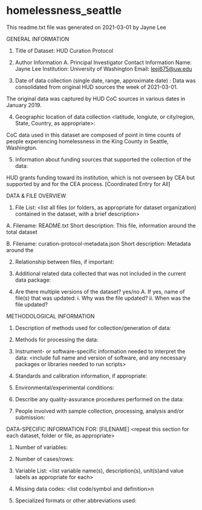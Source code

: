 # homelessness_seattle
This readme.txt file was generated on 2021-03-01 by Jayne Lee


GENERAL INFORMATION

1. Title of Dataset: 
HUD Curation Protocol

2. Author Information
	A. Principal Investigator Contact Information
		Name: Jayne Lee
		Institution: University of Washington 
		Email: leej675@uw.edu


3. Date of data collection (single date, range, approximate date) <suggested format YYYY-MM-DD>:
   Data was consolidated from original HUD sources the week of 2021-03-01.

The original data was captured by HUD CoC sources in various dates in January 2019.

4. Geographic location of data collection <latitude, longiute, or city/region, State, Country, as appropriate>: 
    
CoC data used in this dataset are composed of point in time counts of people experiencing homelessness in the King County in Seattle, Washington.


5. Information about funding sources that supported the collection of the data: 

HUD grants funding toward its institution, which is not overseen by CEA but supported by and for the CEA process. [Coordinated Entry for All]


DATA & FILE OVERVIEW

1. File List: 
<list all files (or folders, as appropriate for dataset organization) contained in the dataset, with a brief description>

A. Filename: README.txt
Short description: This file, information around the total dataset

B. Filename: curation-protocol-metadata.json
Short description: Metadata around the 

2. Relationship between files, if important: 

3. Additional related data collected that was not included in the current data package: 

4. Are there multiple versions of the dataset? yes/no
	A. If yes, name of file(s) that was updated: 
		i. Why was the file updated? 
		ii. When was the file updated? 


METHODOLOGICAL INFORMATION

1. Description of methods used for collection/generation of data: 
<Include links or references to publications or other documentation containing experimental design or protocols used in data collection>

2. Methods for processing the data: 
<describe how the submitted data were generated from the raw or collected data>

3. Instrument- or software-specific information needed to interpret the data: 
<include full name and version of software, and any necessary packages or libraries needed to run scripts>

4. Standards and calibration information, if appropriate: 

5. Environmental/experimental conditions: 

6. Describe any quality-assurance procedures performed on the data: 

7. People involved with sample collection, processing, analysis and/or submission: 


DATA-SPECIFIC INFORMATION FOR: [FILENAME]
<repeat this section for each dataset, folder or file, as appropriate>

1. Number of variables: 

2. Number of cases/rows: 

3. Variable List: 
<list variable name(s), description(s), unit(s)and value labels as appropriate for each>

4. Missing data codes: 
<list code/symbol and definition>n

5. Specialized formats or other abbreviations used: 
